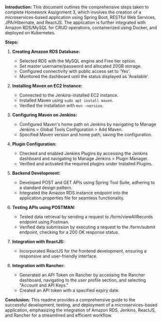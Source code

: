 
**Introduction:**
This document outlines the comprehensive steps taken to complete Homework Assignment 3, which involves the creation of a microservices-based application using Spring Boot, RESTful Web Services, JPA/Hibernate, and ReactJS. The application is further integrated with Amazon RDS/MySQL for CRUD operations, containerized using Docker, and deployed on Kubernetes.

**Steps:**

1. **Creating Amazon RDS Database:**
   - Selected RDS with the MySQL engine and Free tier option.
   - Set master username/password and allocated 20GB storage.
   - Configured connectivity with public access set to 'Yes'.
   - Monitored the dashboard until the status displayed as 'Available'.

2. **Installing Maven on EC2 Instance:**
   - Connected to the Jenkins-installed EC2 instance.
   - Installed Maven using `sudo apt install maven`.
   - Verified the installation with `mvn –version`.

3. **Configuring Maven on Jenkins:**
   - Configured Maven's home path on Jenkins by navigating to Manage Jenkins > Global Tools Configuration > Add Maven.
   - Specified Maven version and home path, saving the configuration.

4. **Plugin Configuration:**
   - Checked and enabled Jenkins Plugins by accessing the Jenkins dashboard and navigating to Manage Jenkins > Plugin Manager.
   - Verified and activated the required plugins under Installed Plugins.

5. **Backend Development:**
   - Developed POST and GET APIs using Spring Tool Suite, adhering to a standard design pattern.
   - Integrated the Amazon RDS instance endpoint into the application.properties file for seamless functionality.

6. **Testing APIs using POSTMAN:**
   - Tested data retrieval by sending a request to /form/viewAllRecords endpoint using Postman.
   - Verified data submission by executing a request to the /form/submit endpoint, checking for a 200 OK response status.

7. **Integration with ReactJS:**
   - Incorporated ReactJS for the frontend development, ensuring a responsive and user-friendly interface.

8. **Integration with Rancher:**
   - Generated an API Token on Rancher by accessing the Rancher dashboard, navigating to the user profile section, and selecting "Account and API Keys."
   - Created an API token with a specified expiry date.

**Conclusion:**
This readme provides a comprehensive guide to the successful development, testing, and deployment of a microservices-based application, emphasizing the integration of Amazon RDS, Jenkins, ReactJS, and Rancher for a streamlined and efficient workflow.
